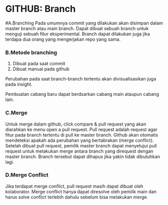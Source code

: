 # GITHUB: Branch

#A.Branching
Pada umumnya commit yang dilakukan akan disimpan dalam master branch atau main branch. Dapat dibuat sebuah branch untuk menguji sebuah fitur eksperimental. Branch dapat dilakukan juga jika terdapa dua orang yang mengerjakan repo yang sama.

### B.Metode branching
1. Dibuat pada saat commit
2. Dibuat manual pada github

Perubahan pada saat branch-branch tertentu akan divisualisasikan juga pada insight.

Pembuatan cabang baru dapat berdsarkan cabang main ataupun cabang lain.

### C.Merge
Untuk merge dalam github, click compare & pull request yang akan diarahkan ke menu open a pull request. Pull request adalah request agar fitur pada branch tertentu di pull ke master branch. Github akan otomatis mendeteksi apakah ada perubahan yang bertabrakan (merge conflict). Setelah dibuat pull request, pemilik master branch dapat menyetujui pull request untuk melakukan merge antara branch yang direquest dengan master branch.  Branch tersebut dapat dihapus jika yakin tidak dibutuhkan lagi.

### D.Merge Conflict
Jika terdapat merge conflict, pull request masih dapat dibuat oleh kolaborator. Merge conflict hanya dapat diresolve oleh pemilik main dan harus solve conflict terlebih dahulu sebelum bisa melakukan merge.